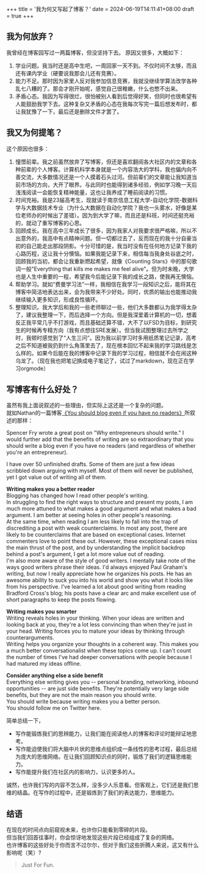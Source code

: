 +++
title = '我为何又写起了博客？'
date = 2024-06-19T14:11:41+08:00
draft = true
+++

## 我为何放弃？
我曾经在博客园写过一两篇博客，但没坚持下去。
原因又很多，大概如下：
1. 学业问题。我当时还是高中生吧，一周回家一天不到。不仅时间不太够，而且还有课内学业（硬要说我那会儿还有竞赛）。
2. 能力不足。那时因为家里人反对我参加信息竞赛，我就没继续学算法改学各种乱七八糟的了。那会才刚开始呢，感觉自己很稚嫩，什么也憋不出来。
3. 矛盾心态。我因为写得很烂，很怕被别人看到后觉得好笑，但同时也很希望有人能鼓励我学下去。这种复杂又矛盾的心态在我每次写完一篇后想发布时，都让我犹豫了一下，最后还是删除文件才罢了。

## 我又为何提笔？
这个原因也很多：
1. 憧憬前辈。我之前虽然放弃了写博客，但还是喜欢翻阅各大社区内的文章和各种前辈的个人博客。计算机科学本身就是一个内容浩大的学科，我也偏内向不善交流，大多数情况还是一个人摸着石头过河。但前辈们的文章能让我知道当前市场的方向，大开了眼界。与此同时也能得到诸多经验，例如学习晚一天后浅浅阅读一会能恢复精神能量，这也让我养成了睡前阅读的习惯。
2. 时间充裕。我是23届高考生，现就读于南京信息工程大学-自动化学院-数据科学与大数据技术专业（为什么大数据在自动化学院？我也一头雾水，好像是某位老师办的时候出了差错）。因为到大学了嘛，而且还是科班，时间还挺充裕的，就动了重写博客的心思。
3. 回顾成长。我在高中三年成长了很多，因为我家人对我要求很严格嘛，所以不出意外的，我高中有点精神问题。但一切都过去了，反而现在的我十分自豪当初的自己能走出那段阴影。十分可惜的是，我当时没有在任何地方记录下我的心路历程，这让我十分懊恼。如果我能记录下来，相信每当我身处谷底之时，回顾我的当初，都会让我重新燃起希望，就像《Counting Stars》中的那句歌词一般"Everything that kills me makes me feel alive"。但为时未晚，大学也是人生中重要的一程，希望我今后能记录下我的成长之路，使我再无懊恼。
4. 帮助学习。就如“费曼学习法”一样，我相信在我学习一段知识之后，能将其在博客中简洁地表达出来，会为我带来不少好处。同时，优质的输出也能推动我继续输入更多知识，形成良性循环。
5. 整理知识。我大学后和我的一些老师聊过一些，他们大多数都认为我学得太杂了，建议我整理一下，而后选择一个方向。但是我深爱着计算机的一切，想着反正我平常几乎不打游戏，而且基础还算不错，大不了以FSD为目标，到研究生的时候再专精方向（我有点想往SRE发展）。但当我试图整理过去所学之时，我顿时感觉到了“人生三问”。因为我以前学习时多用纸质笔记记录，高考之后不知道被我扔到什么角落里去了，现在根本回忆不起来我的学习路线是怎么样的。如果今后能在我的博客中记录下我的学习过程，相信就不会在闹这种乌龙了。（现在我也把笔记换成电子笔记了，试过了markdown，现在正在学习orgmode）

## 写博客有什么好处？
虽然有我上面说叙述的一些理由，但实际上这还是一个复杂的问题。  
就如Nathan的一篇博客[《You should blog even if you have no readers》](http://nathanmarz.com/blog/you-should-blog-even-if-you-have-no-readers.html)所叙述的那样：  

  Spencer Fry wrote a great post on "Why entrepreneurs should write." I would further add that the benefits of writing are so extraordinary that you should write a blog even if you have no readers (and regardless of whether you're an entrepreneur).  

  I have over 50 unfinished drafts. Some of them are just a few ideas scribbled down arguing with myself. Most of them will never be published, yet I got value out of writing all of them.  

  **Writing makes you a better reader**  
  Blogging has changed how I read other people's writing.  
  In struggling to find the right ways to structure and present my posts, I am much more attuned to what makes a good argument and what makes a bad argument. I am better at seeing holes in other people's reasoning.  
  At the same time, when reading I am less likely to fall into the trap of discrediting a post with weak counterclaims. In most any post, there are likely to be counterclaims that are based on exceptional cases. Internet commenters love to point these out. However, these exceptional cases miss the main thrust of the post, and by understanding the implicit backdrop behind a post's argument, I get a lot more value out of reading.  
  I'm also more aware of the style of good writers. I mentally take note of the ways good writers phrase their ideas. I'd always enjoyed Paul Graham's writing, but now I really appreciate how he organizes his posts. He has an awesome ability to suck you into his world and show you what it looks like from his perspective. I've learned a lot about good writing from reading Bradford Cross's blog; his posts have a clear arc and make excellent use of short paragraphs to keep the posts flowing.  

  **Writing makes you smarter**  
  Writing reveals holes in your thinking. When your ideas are written and looking back at you, they're a lot less convincing than when they're just in your head. Writing forces you to mature your ideas by thinking through counterarguments.  
  Writing helps you organize your thoughts in a coherent way. This makes you a much better conversationalist when these topics come up. I can't count the number of times I've had deeper conversations with people because I had matured my ideas offline.  

  **Consider anything else a side benefit**  
  Everything else writing gives you -- personal branding, networking, inbound opportunities -- are just side benefits. They're potentially very large side benefits, but they are not the main reason you should write.  
  You should write because writing makes you a better person.  
  You should follow me on Twitter here.  

简单总结一下，
- 写作能锻炼我们的思辨能力，让我们能在阅读他人的博客和评论时能辩证地思考。
- 写作能迫使我们将大脑中片状的思维点组织成一条线性的思考过程，最后总结为庞大的思维网络。在让我们回顾知识点的同时，锻炼了我们的逻辑思维能力。
- 写作能提升我们在社区内的影响力，认识更多的人。

诚然，也许我们写的内容不怎么样，没多少人乐意看。但客观上，它们还是我们思维的结晶。在写作的过程中，还是锻炼到了我们的表达能力，思维能力。

## 结语
在现在的时间点向前窥视未来，也许你只能看到零碎的片段。  
但当我们回首往事时，你会惊讶地发现这些片段已经组成了复杂的网络。  
也许博客的这些好处于你而言不过尔尔，但对于我们这些折腾人来说，这又有什么影响呢（笑）?  
> Just For Fun.

